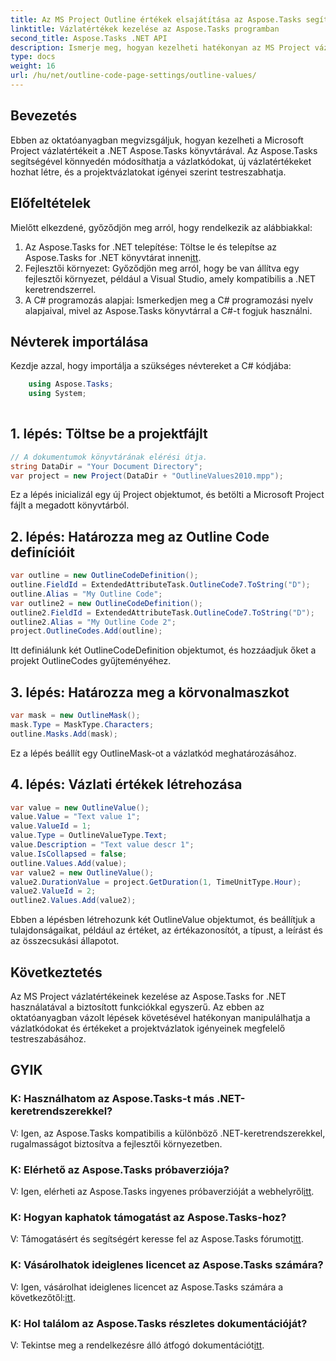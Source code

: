 ```yaml
---
title: Az MS Project Outline értékek elsajátítása az Aspose.Tasks segítségével
linktitle: Vázlatértékek kezelése az Aspose.Tasks programban
second_title: Aspose.Tasks .NET API
description: Ismerje meg, hogyan kezelheti hatékonyan az MS Project vázlatértékeit az Aspose.Tasks for .NET használatával. Könnyedén testreszabhatja a projekt körvonalait.
type: docs
weight: 16
url: /hu/net/outline-code-page-settings/outline-values/
---
```

## Bevezetés
Ebben az oktatóanyagban megvizsgáljuk, hogyan kezelheti a Microsoft Project vázlatértékeit a .NET Aspose.Tasks könyvtárával. Az Aspose.Tasks segítségével könnyedén módosíthatja a vázlatkódokat, új vázlatértékeket hozhat létre, és a projektvázlatokat igényei szerint testreszabhatja.
## Előfeltételek
Mielőtt elkezdené, győződjön meg arról, hogy rendelkezik az alábbiakkal:
1.  Az Aspose.Tasks for .NET telepítése: Töltse le és telepítse az Aspose.Tasks for .NET könyvtárat innen[itt](https://releases.aspose.com/tasks/net/).
2. Fejlesztői környezet: Győződjön meg arról, hogy be van állítva egy fejlesztői környezet, például a Visual Studio, amely kompatibilis a .NET keretrendszerrel.
3. A C# programozás alapjai: Ismerkedjen meg a C# programozási nyelv alapjaival, mivel az Aspose.Tasks könyvtárral a C#-t fogjuk használni.

## Névterek importálása
Kezdje azzal, hogy importálja a szükséges névtereket a C# kódjába:
```csharp
    using Aspose.Tasks;
    using System;
    
```
## 1. lépés: Töltse be a projektfájlt
```csharp
// A dokumentumok könyvtárának elérési útja.
string DataDir = "Your Document Directory";
var project = new Project(DataDir + "OutlineValues2010.mpp");
```
Ez a lépés inicializál egy új Project objektumot, és betölti a Microsoft Project fájlt a megadott könyvtárból.
## 2. lépés: Határozza meg az Outline Code definícióit
```csharp
var outline = new OutlineCodeDefinition();
outline.FieldId = ExtendedAttributeTask.OutlineCode7.ToString("D");
outline.Alias = "My Outline Code";
var outline2 = new OutlineCodeDefinition();
outline2.FieldId = ExtendedAttributeTask.OutlineCode7.ToString("D");
outline2.Alias = "My Outline Code 2";
project.OutlineCodes.Add(outline);
```
Itt definiálunk két OutlineCodeDefinition objektumot, és hozzáadjuk őket a projekt OutlineCodes gyűjteményéhez.
## 3. lépés: Határozza meg a körvonalmaszkot
```csharp
var mask = new OutlineMask();
mask.Type = MaskType.Characters;
outline.Masks.Add(mask);
```
Ez a lépés beállít egy OutlineMask-ot a vázlatkód meghatározásához.
## 4. lépés: Vázlati értékek létrehozása
```csharp
var value = new OutlineValue();
value.Value = "Text value 1";
value.ValueId = 1;
value.Type = OutlineValueType.Text;
value.Description = "Text value descr 1";
value.IsCollapsed = false;
outline.Values.Add(value);
var value2 = new OutlineValue();
value2.DurationValue = project.GetDuration(1, TimeUnitType.Hour);
value2.ValueId = 2;
outline2.Values.Add(value2);
```
Ebben a lépésben létrehozunk két OutlineValue objektumot, és beállítjuk a tulajdonságaikat, például az értéket, az értékazonosítót, a típust, a leírást és az összecsukási állapotot.

## Következtetés
Az MS Project vázlatértékeinek kezelése az Aspose.Tasks for .NET használatával a biztosított funkciókkal egyszerű. Az ebben az oktatóanyagban vázolt lépések követésével hatékonyan manipulálhatja a vázlatkódokat és értékeket a projektvázlatok igényeinek megfelelő testreszabásához.
## GYIK
### K: Használhatom az Aspose.Tasks-t más .NET-keretrendszerekkel?
V: Igen, az Aspose.Tasks kompatibilis a különböző .NET-keretrendszerekkel, rugalmasságot biztosítva a fejlesztői környezetben.
### K: Elérhető az Aspose.Tasks próbaverziója?
 V: Igen, elérheti az Aspose.Tasks ingyenes próbaverzióját a webhelyről[itt](https://releases.aspose.com/).
### K: Hogyan kaphatok támogatást az Aspose.Tasks-hoz?
 V: Támogatásért és segítségért keresse fel az Aspose.Tasks fórumot[itt](https://forum.aspose.com/c/tasks/15).
### K: Vásárolhatok ideiglenes licencet az Aspose.Tasks számára?
V: Igen, vásárolhat ideiglenes licencet az Aspose.Tasks számára a következőtől:[itt](https://purchase.aspose.com/temporary-license/).
### K: Hol találom az Aspose.Tasks részletes dokumentációját?
 V: Tekintse meg a rendelkezésre álló átfogó dokumentációt[itt](https://reference.aspose.com/tasks/net/).